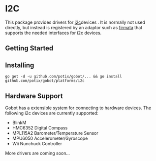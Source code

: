 # I2C

This package provides drivers for [i2c](https://en.wikipedia.org/wiki/I%C2%B2C)devices . It is normally not used directly, but instead is registered by an adaptor such as [firmata](https://github.com/potix/gobot/platforms/firmata) that supports the needed interfaces for i2c devices.

## Getting Started

## Installing
```
go get -d -u github.com/potix/gobot/... && go install github.com/potix/gobot/platforms/i2c
```

## Hardware Support
Gobot has a extensible system for connecting to hardware devices. The following i2c devices are currently supported:

- BlinkM
- HMC6352 Digital Compass
- MPL115A2 Barometer/Temperature Sensor
- MPU6050 Accelerometer/Gyroscope
- Wii Nunchuck Controller

More drivers are coming soon...
